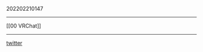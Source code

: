 202202210147
***
[[00 VRChat]]
***
[twitter](https://twitter.com/slhamlet/status/1494107887462797314)